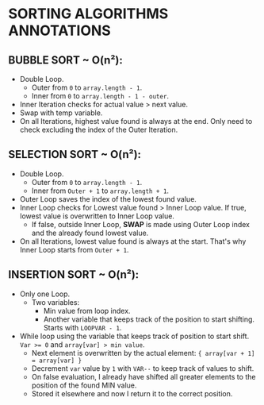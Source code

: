 # SORTING ALGORITHMS ANNOTATIONS

## BUBBLE SORT ~ O(n²):
- Double Loop.
    - Outer from `0` to `array.length - 1`.
    - Inner from `0` to `array.length - 1 - outer`.
- Inner Iteration checks for actual value > next value.
- Swap with temp variable.
- On all Iterations, highest value found is always at the end. Only need to check excluding the index of the Outer Iteration.

## SELECTION SORT ~ O(n²):
- Double Loop.
    - Outer from `0` to `array.length - 1`.
    - Inner from `Outer + 1` to `array.length + 1`.
- Outer Loop saves the index of the lowest found value.
- Inner Loop checks for Lowest value found > Inner Loop value. If true, lowest value is overwritten to Inner Loop value.
    - If false, outside Inner Loop, **SWAP** is made using Outer Loop index and the already found lowest value.
- On all Iterations, lowest value found is always at the start. That's why Inner Loop starts from `Outer + 1`.

## INSERTION SORT ~ O(n²):
- Only one Loop.
    - Two variables:
        - Min value from loop index.
        - Another variable that keeps track of the position to start shifting. Starts with `LOOPVAR - 1`.
- While loop using the variable that keeps track of position to start shift. `Var >= 0` and `array[var] > min value`.
    - Next element is overwritten by the actual element: `{ array[var + 1] = array[var] }`
    - Decrement `var` value by `1` with `VAR--` to keep track of values to shift.
    - On false evaluation, I already have shifted all greater elements to the position of the found MIN value.
    - Stored it elsewhere and now I return it to the correct position.
